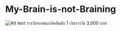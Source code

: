 # My-Brain-is-not-Braining
![Alt text](Datathon-CMU.jpg)
รางวัลรองชนะเลิศอันดับ 1 เงินรางวัล 3,000 บาท
